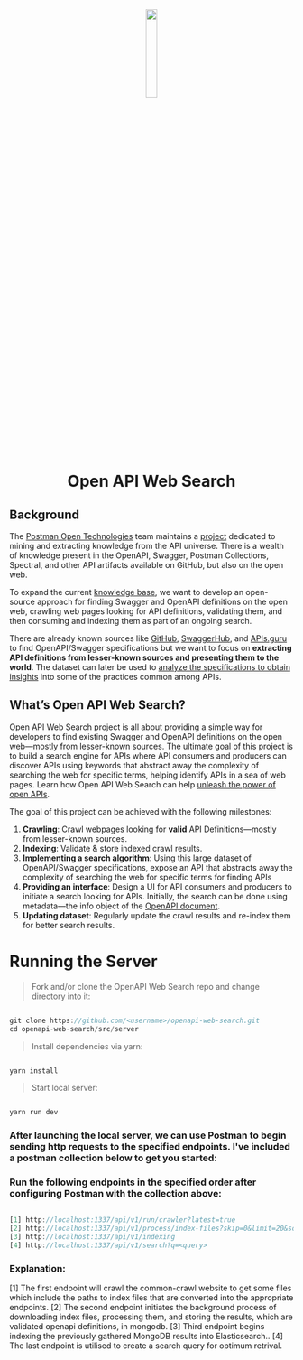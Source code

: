 <div align='center'>
<img src='https://cdn.worldvectorlogo.com/logos/openapi-1.svg' height='20%' width='20%'/>
<h1>Open API Web Search</h1>
</div>

## Background
The [Postman Open Technologies](https://blog.postman.com/announcing-postman-open-technologies/) team maintains a [project](https://github.com/postman-open-technologies/knowledge-base) dedicated to mining and extracting knowledge from the API universe. There is a wealth of knowledge present in the OpenAPI, Swagger, Postman Collections, Spectral, and other API artifacts available on GitHub, but also on the open web. 

To expand the current [knowledge base](https://github.com/postman-open-technologies/knowledge-base), we want to develop an open-source approach for finding Swagger and OpenAPI definitions on the open web, crawling web pages looking for API definitions, validating them, and then consuming and indexing them as part of an ongoing search. 

There are already known sources like [GitHub](https://github.com/), [SwaggerHub](https://swagger.io/tools/swaggerhub/), and [APIs.guru](https://apis.guru/) to find OpenAPI/Swagger specifications but we want to focus on **extracting API definitions from lesser-known sources and presenting them to the world**. The dataset can later be used to [analyze the specifications to obtain insights](https://www.wittern.net/blog/analyzing-api-specs) into some of the practices common among APIs.

## What’s Open API Web Search?

Open API Web Search project is all about providing a simple way for developers to find existing Swagger and OpenAPI definitions on the open web—mostly from lesser-known sources. The ultimate goal of this project is to build a search engine for APIs where API consumers and producers can discover APIs using keywords that abstract away the complexity of searching the web for specific terms, helping identify APIs in a sea of web pages. Learn how Open API Web Search can help [unleash the power of open APIs](https://vinitshahdeo.dev/open-api-web-search).

The goal of this project can be achieved with the following milestones:

1. **Crawling**: Crawl webpages looking for **valid** API Definitions—mostly from lesser-known sources.
2. **Indexing**: Validate & store indexed crawl results.
3. **Implementing a search algorithm**: Using this large dataset of OpenAPI/Swagger specifications, expose an API that abstracts away the complexity of searching the web for specific terms for finding APIs
4. **Providing an interface**: Design a UI for API consumers and producers to initiate a search looking for APIs. Initially, the search can be done using metadata—the info object of the [OpenAPI document](https://spec.openapis.org/oas/latest.html#info-object).
5. **Updating dataset**: Regularly update the crawl results and re-index them for better search results.


# Running the Server

> Fork and/or clone the OpenAPI Web Search repo and change directory into it:

```js

git clone https://github.com/<username>/openapi-web-search.git
cd openapi-web-search/src/server

```

> Install dependencies via yarn: 

```js

yarn install

```

> Start local server:

```js

yarn run dev

```

### After launching the local server, we can use Postman to begin sending http requests to the specified endpoints. I've included a postman collection below to get you started:



### Run the following endpoints in the specified order after configuring Postman with the collection above:

```js

[1] http://localhost:1337/api/v1/run/crawler?latest=true
[2] http://localhost:1337/api/v1/process/index-files?skip=0&limit=20&sort=aes
[3] http://localhost:1337/api/v1/indexing
[4] http://localhost:1337/api/v1/search?q=<query>

```

### Explanation:

[1] The first endpoint will crawl the common-crawl website to get some files which include the paths to index files that are converted into the appropriate endpoints. 
[2] The second endpoint initiates the background process of downloading index files, processing them, and storing the results, which are validated openapi definitions, in mongodb. 
[3] Third endpoint begins indexing the previously gathered MongoDB results into Elasticsearch..
[4] The last endpoint is utilised to create a search query for optimum retrival.










